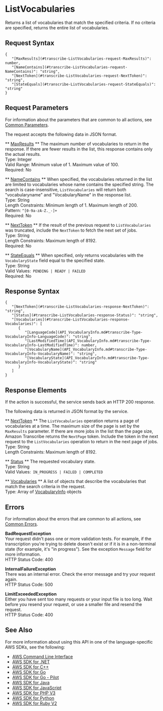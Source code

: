 # ListVocabularies<a name="API_ListVocabularies"></a>

Returns a list of vocabularies that match the specified criteria\. If no criteria are specified, returns the entire list of vocabularies\.

## Request Syntax<a name="API_ListVocabularies_RequestSyntax"></a>

```
{
   "[MaxResults](#transcribe-ListVocabularies-request-MaxResults)": number,
   "[NameContains](#transcribe-ListVocabularies-request-NameContains)": "string",
   "[NextToken](#transcribe-ListVocabularies-request-NextToken)": "string",
   "[StateEquals](#transcribe-ListVocabularies-request-StateEquals)": "string"
}
```

## Request Parameters<a name="API_ListVocabularies_RequestParameters"></a>

For information about the parameters that are common to all actions, see [Common Parameters](CommonParameters.md)\.

The request accepts the following data in JSON format\.

 ** [MaxResults](#API_ListVocabularies_RequestSyntax) **   <a name="transcribe-ListVocabularies-request-MaxResults"></a>
The maximum number of vocabularies to return in the response\. If there are fewer results in the list, this response contains only the actual results\.  
Type: Integer  
Valid Range: Minimum value of 1\. Maximum value of 100\.  
Required: No

 ** [NameContains](#API_ListVocabularies_RequestSyntax) **   <a name="transcribe-ListVocabularies-request-NameContains"></a>
When specified, the vocabularies returned in the list are limited to vocabularies whose name contains the specified string\. The search is case\-insensitive, `ListVocabularies` will return both "vocabularyname" and "VocabularyName" in the response list\.  
Type: String  
Length Constraints: Minimum length of 1\. Maximum length of 200\.  
Pattern: `^[0-9a-zA-Z._-]+`   
Required: No

 ** [NextToken](#API_ListVocabularies_RequestSyntax) **   <a name="transcribe-ListVocabularies-request-NextToken"></a>
If the result of the previous request to `ListVocabularies` was truncated, include the `NextToken` to fetch the next set of jobs\.  
Type: String  
Length Constraints: Maximum length of 8192\.  
Required: No

 ** [StateEquals](#API_ListVocabularies_RequestSyntax) **   <a name="transcribe-ListVocabularies-request-StateEquals"></a>
When specified, only returns vocabularies with the `VocabularyState` field equal to the specified state\.  
Type: String  
Valid Values:` PENDING | READY | FAILED`   
Required: No

## Response Syntax<a name="API_ListVocabularies_ResponseSyntax"></a>

```
{
   "[NextToken](#transcribe-ListVocabularies-response-NextToken)": "string",
   "[Status](#transcribe-ListVocabularies-response-Status)": "string",
   "[Vocabularies](#transcribe-ListVocabularies-response-Vocabularies)": [ 
      { 
         "[LanguageCode](API_VocabularyInfo.md#transcribe-Type-VocabularyInfo-LanguageCode)": "string",
         "[LastModifiedTime](API_VocabularyInfo.md#transcribe-Type-VocabularyInfo-LastModifiedTime)": number,
         "[VocabularyName](API_VocabularyInfo.md#transcribe-Type-VocabularyInfo-VocabularyName)": "string",
         "[VocabularyState](API_VocabularyInfo.md#transcribe-Type-VocabularyInfo-VocabularyState)": "string"
      }
   ]
}
```

## Response Elements<a name="API_ListVocabularies_ResponseElements"></a>

If the action is successful, the service sends back an HTTP 200 response\.

The following data is returned in JSON format by the service\.

 ** [NextToken](#API_ListVocabularies_ResponseSyntax) **   <a name="transcribe-ListVocabularies-response-NextToken"></a>
The `ListVocabularies` operation returns a page of vocabularies at a time\. The maximum size of the page is set by the `MaxResults` parameter\. If there are more jobs in the list than the page size, Amazon Transcribe returns the `NextPage` token\. Include the token in the next request to the `ListVocabularies` operation to return in the next page of jobs\.  
Type: String  
Length Constraints: Maximum length of 8192\.

 ** [Status](#API_ListVocabularies_ResponseSyntax) **   <a name="transcribe-ListVocabularies-response-Status"></a>
The requested vocabulary state\.  
Type: String  
Valid Values:` IN_PROGRESS | FAILED | COMPLETED` 

 ** [Vocabularies](#API_ListVocabularies_ResponseSyntax) **   <a name="transcribe-ListVocabularies-response-Vocabularies"></a>
A list of objects that describe the vocabularies that match the search criteria in the request\.  
Type: Array of [VocabularyInfo](API_VocabularyInfo.md) objects

## Errors<a name="API_ListVocabularies_Errors"></a>

For information about the errors that are common to all actions, see [Common Errors](CommonErrors.md)\.

 **BadRequestException**   
Your request didn't pass one or more validation tests\. For example, if the transcription you're trying to delete doesn't exist or if it is in a non\-terminal state \(for example, it's "in progress"\)\. See the exception `Message` field for more information\.  
HTTP Status Code: 400

 **InternalFailureException**   
There was an internal error\. Check the error message and try your request again\.  
HTTP Status Code: 500

 **LimitExceededException**   
Either you have sent too many requests or your input file is too long\. Wait before you resend your request, or use a smaller file and resend the request\.  
HTTP Status Code: 400

## See Also<a name="API_ListVocabularies_SeeAlso"></a>

For more information about using this API in one of the language\-specific AWS SDKs, see the following:
+  [AWS Command Line Interface](https://docs.aws.amazon.com/goto/aws-cli/transcribe-2017-10-26/ListVocabularies) 
+  [AWS SDK for \.NET](https://docs.aws.amazon.com/goto/DotNetSDKV3/transcribe-2017-10-26/ListVocabularies) 
+  [AWS SDK for C\+\+](https://docs.aws.amazon.com/goto/SdkForCpp/transcribe-2017-10-26/ListVocabularies) 
+  [AWS SDK for Go](https://docs.aws.amazon.com/goto/SdkForGoV1/transcribe-2017-10-26/ListVocabularies) 
+  [AWS SDK for Go \- Pilot](https://docs.aws.amazon.com/goto/SdkForGoPilot/transcribe-2017-10-26/ListVocabularies) 
+  [AWS SDK for Java](https://docs.aws.amazon.com/goto/SdkForJava/transcribe-2017-10-26/ListVocabularies) 
+  [AWS SDK for JavaScript](https://docs.aws.amazon.com/goto/AWSJavaScriptSDK/transcribe-2017-10-26/ListVocabularies) 
+  [AWS SDK for PHP V3](https://docs.aws.amazon.com/goto/SdkForPHPV3/transcribe-2017-10-26/ListVocabularies) 
+  [AWS SDK for Python](https://docs.aws.amazon.com/goto/boto3/transcribe-2017-10-26/ListVocabularies) 
+  [AWS SDK for Ruby V2](https://docs.aws.amazon.com/goto/SdkForRubyV2/transcribe-2017-10-26/ListVocabularies) 